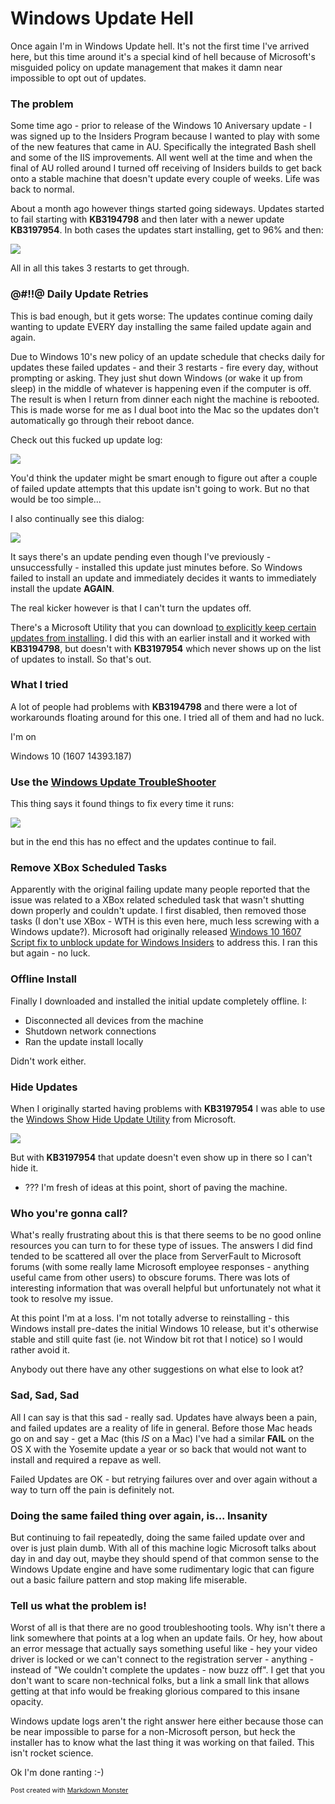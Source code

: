 ﻿# Windows Update Hell
Once again I'm in Windows Update hell. It's not the first time I've arrived here, but this time around it's a special kind of hell because of Microsoft's misguided policy on update management that makes it damn near impossible to opt out of updates.

### The problem
Some time ago - prior to release of the Windows 10 Aniversary update - I was signed up to the Insiders Program because I wanted to play with some of the new features that came in AU. Specifically the integrated Bash shell and some of the IIS improvements. All went well at the time and when the final of AU rolled around I turned off receiving of Insiders builds to get back onto a stable machine that doesn't update every couple of weeks. Life was back to normal.

About a month ago however things started going sideways. Updates started to fail starting with **KB3194798** and then later with a newer update **KB3197954**. In both cases the updates start installing, get to 96% and then:

![](CouldntUpdate.jpg)

All in all this takes 3 restarts to get through. 

### @#!!@ Daily Update Retries
This is bad enough, but it gets worse: The updates continue coming daily wanting to update EVERY day installing the same failed update again and again. 

Due to Windows 10's new policy of an update schedule that checks daily for updates these failed updates - and their 3 restarts - fire every day, without prompting or asking. They just shut down Windows (or wake it up from sleep) in the middle of whatever is happening even if the computer is off. The result is when I return from dinner each night the machine is rebooted. This is made worse for me as I dual boot into the Mac so the updates don't automatically go through their reboot dance.

Check out this fucked up update log:

![](WindowsUpdatesFailed.png)

You'd think the updater might be smart enough to figure out after a couple of failed update attempts that this update isn't going to work. But no that would be too simple...

I also continually see this dialog:

![](UpdateStatusDialog.png)

It says there's an update pending even though I've previously - unsuccessfully - installed this update just minutes before. So Windows failed to install an update and immediately decides it wants to immediately install the update **AGAIN**.

The real kicker however is that I can't turn the updates off.

There's a Microsoft Utility that you can download [to explicitly keep certain updates from installing](https://support.microsoft.com/en-us/kb/3073930). I did this with an earlier install and it worked with **KB3194798**, but doesn't with **KB3197954** which never shows up on the list of updates to install. So that's out.


### What I tried
A lot of people had problems with **KB3194798** and there were a lot of workarounds floating around for this one. I tried all of them and had no luck.

I'm on

Windows 10 (1607 14393.187)

### Use the [Windows Update TroubleShooter](https://support.microsoft.com/en-us/instantanswers/512a5183-ffab-40c5-8a68-021e32467565/windows-update-troubleshooter)

This thing says it found things to fix every time it runs:

![](WindowsUpdateTroubleShooter.png)

but in the end this has no effect and the updates continue to fail.

### Remove XBox Scheduled Tasks

Apparently with the original failing update many people reported that the issue was related to a XBox related scheduled task that wasn't shutting down properly and couldn't update. I first disabled, then removed those tasks (I don't use XBox - WTH is this even here, much less screwing with a Windows update?). Microsoft had originally released [Windows 10 1607 Script fix to unblock update for Windows Insiders](https://www.microsoft.com/en-us/download/confirmation.aspx?id=53942) to address this. I ran this but again - no luck.


### Offline Install

Finally I downloaded and installed the initial update completely offline. I:

* Disconnected all devices from the machine
* Shutdown network connections
* Ran the update install locally

Didn't work either.

### Hide Updates
When I originally started having problems with **KB3197954** I was able to use the [Windows Show Hide Update Utility](https://support.microsoft.com/en-us/kb/3073930#bookmark-1607) from Microsoft.

![](HideWindowsUpdates.png)

But with **KB3197954** that update doesn't even show up in there so I can't hide it.

* ???
I'm fresh of ideas at this point, short of paving the machine.


### Who you're gonna call?
What's really frustrating about this is that there seems to be no good online resources you can turn to for these type of issues. The answers I did find tended to be scattered all over the place from ServerFault to Microsoft forums (with some really lame Microsoft employee responses - anything useful came from other users) to obscure forums. There was lots of interesting information that was overall helpful but unfortunately not what it took to resolve my issue.

At this point I'm at a loss. I'm not totally adverse to reinstalling - this Windows install pre-dates the initial Windows 10 release, but it's otherwise stable and still quite fast (ie. not Window bit rot that I notice) so I would rather avoid it.

Anybody out there have any other suggestions on what else to look at?

### Sad, Sad, Sad
All I can say is that this sad - really sad. Updates have always been a pain, and failed updates are a reality of life in general. Before those Mac heads go on and say - get a Mac (this *IS* on a Mac) I've had a similar **FAIL** on the OS X with the Yosemite update a year or so back that would not want to install and required a repave as well. 

Failed Updates are OK - but retrying failures over and over again without a way to turn off the pain is definitely not.

### Doing the same failed thing over again, is... Insanity
But continuing to fail repeatedly, doing the same failed update over and over is just plain dumb. With all of this machine logic Microsoft talks about day in and day out, maybe they should spend of that common sense to the Windows Update engine and have some rudimentary logic that can figure out a basic failure pattern and stop making life miserable.

### Tell us what the problem is!
Worst of all is that there are no good troubleshooting tools. Why isn't there a link somewhere that points at a log when an update fails. Or hey, how about an error message that actually says something useful like - hey your video driver is locked or we can't connect to the registration server - anything - instead of "We couldn't complete the updates - now buzz off". I get that you don't want to scare non-technical folks, but a link a small link that allows getting at that info would be freaking glorious compared to this insane opacity. 

Windows update logs aren't the right answer here either because those can be near impossible to parse for a non-Microsoft person, but heck the installer has to know what the last thing it was working on that failed. This isn't rocket science.

Ok I'm done ranting :-) 

<small style="font-size: 8pt">
Post created with <a href="https://markdownmonster.west-wind.com">Markdown Monster</a>
</small>


<!-- Post Configuration -->
<!--
```xml
<blogpost>
<abstract>
I've been fighting Windows Update Hell for the last month with failed updates wreaking havoc on my machine. Updates fail to install completely and roll back and then continue to retry each day. Attempts to turn off the particular update now fails as well, so I'm stuck in this groundhog day like loop of pain. This is a cry for help, in hopes somebody has additional ideas on what to try.
</abstract>
<categories>
Windows
</categories>
<keywords>
Windows Update,Windows
</keywords>
<weblogs>
<postid>55387</postid>
<weblog>
Rick Strahl's Weblog
</weblog>
</weblogs>
</blogpost>
```
-->
<!-- End Post Configuration -->

